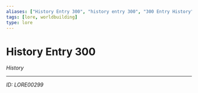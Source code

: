 ```yaml
---
aliases: ["History Entry 300", "history entry 300", "300 Entry History"]
tags: [lore, worldbuilding]
type: lore
---
```


# History Entry 300

*History*

---
*ID: LORE00299*